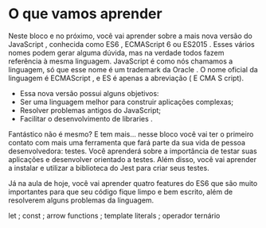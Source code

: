 # O que vamos aprender
Neste bloco e no próximo, você vai aprender sobre a mais nova versão do JavaScript , conhecida como ES6 , ECMAScript 6 ou ES2015 .
Esses vários nomes podem gerar alguma dúvida, mas na verdade todos fazem referência à mesma linguagem. JavaScript é como nós chamamos a linguagem, só que esse nome é um trademark da Oracle . O nome oficial da linguagem é ECMAScript , e ES é apenas a abreviação ( E CMA S cript).
- Essa nova versão possui alguns objetivos:
- Ser uma linguagem melhor para construir aplicações complexas;
- Resolver problemas antigos do JavaScript;
- Facilitar o desenvolvimento de libraries .

Fantástico não é mesmo? E tem mais... nesse bloco você vai ter o primeiro contato com mais uma ferramenta que fará parte da sua vida de pessoa desenvolvedora: testes. Você aprenderá sobre a importância de testar suas aplicações e desenvolver orientado a testes. Além disso, você vai aprender a instalar e utilizar a biblioteca do Jest para criar seus testes.

Já na aula de hoje, você vai aprender quatro features do ES6 que são muito importantes para que seu código fique limpo e bem escrito, além de resolverem alguns problemas da linguagem.

let ;
const ;
arrow functions ;
template literals ;
operador ternário